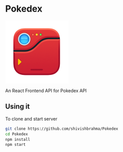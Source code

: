 # Pokedex

<img src="./public/willow-app-icon.png" alt="Pokedex" align="center" width=200>

An React Frontend API for Pokedex API

## Using it

To clone and start server

```bash
git clone https://github.com/shivishbrahma/Pokedex
cd Pokedex
npm install
npm start
```
